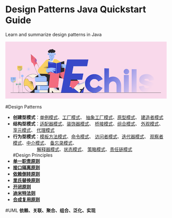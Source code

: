 # Design Patterns Java Quickstart Guide

Learn and summarize design patterns in Java

<p align="center">
  <a>
   <img alt="Framework" src="ECHILS.PNG">
  </a>
</p>

#Design Patterns
- **创建型模式**：[单例模式](src/main/java/com/github/pattern/singleton)、[工厂模式](src/main/java/com/github/pattern/factory)、
                 [抽象工厂模式](src/main/java/com/github/pattern/factory/abs)、[原型模式](src/main/java/com/github/pattern/prototype)、
                 [建造者模式](src/main/java/com/github/pattern/builder)
- **结构型模式**：[适配器模式](src/main/java/com/github/pattern/adapter)、[装饰器模式](src/main/java/com/github/pattern/decorator)、
                 [桥接模式](src/main/java/com/github/pattern/bridge)、[组合模式](src/main/java/com/github/pattern/composite)、
                 [外观模式](src/main/java/com/github/pattern/facade)、[享元模式](src/main/java/com/github/pattern/flyweight)、
                 [代理模式](src/main/java/com/github/pattern/proxy)
- **行为型模式**：[模板方法模式](src/main/java/com/github/pattern/template)、[命令模式](src/main/java/com/github/pattern/commond)、
                 [访问者模式](src/main/java/com/github/pattern/visitor)、[迭代器模式](src/main/java/com/github/pattern/iterator)、
                 [观察者模式](src/main/java/com/github/pattern/observer)、[中介模式](src/main/java/com/github/pattern/mediator)、
                 [备忘录模式](src/main/java/com/github/pattern/memento)、  
&nbsp;&nbsp;&nbsp;&nbsp;&nbsp;&nbsp;&nbsp;&nbsp;&nbsp;&nbsp;&nbsp;&nbsp;&nbsp;&nbsp;&nbsp;&nbsp;&nbsp;&nbsp;
                  [解释器模式](src/main/java/com/github/pattern/interpreter)、[状态模式](src/main/java/com/github/pattern/state)、
                  [策略模式](src/main/java/com/github/pattern/strategy)、[责任链模式](src/main/java/com/github/pattern/responsibility)      
#Design Principles
- **[单一职责原则](src/main/resources/principle.txt)**
- **[接口隔离原则](src/main/resources/principle.txt)**
- **[依赖倒转原则](src/main/resources/principle.txt)**
- **[里氏替换原则](src/main/resources/principle.txt)**
- **[开闭原则](src/main/resources/principle.txt)**
- **[迪米特法则](src/main/resources/principle.txt)**
- **[合成复用原则](src/main/resources/principle.txt)**

#UML
**依赖、关联、聚合、组合、泛化、实现**

